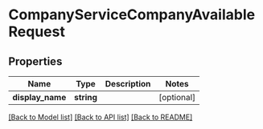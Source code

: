 # CompanyServiceCompanyAvailableRequest

## Properties
Name | Type | Description | Notes
------------ | ------------- | ------------- | -------------
**display_name** | **string** |  | [optional] 

[[Back to Model list]](../README.md#documentation-for-models) [[Back to API list]](../README.md#documentation-for-api-endpoints) [[Back to README]](../README.md)



